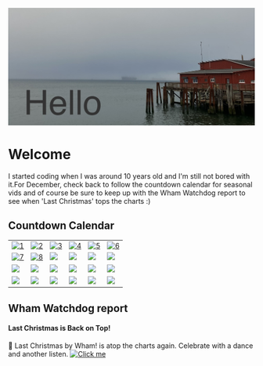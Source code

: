 ![Hello](https://github.com/mjamesharmon/mjamesharmon/blob/main/assets/img/hello.jpg?raw=true)
# Welcome
I started coding when I was around 10 years old and I'm still not bored with it.For December, check back to follow the countdown calendar for seasonal vids and of course be sure to keep up with the Wham Watchdog report to see when 'Last Christmas' tops the charts :)
## Countdown Calendar


|     |    |     |     |     |      |
|-----|----|----|------|-----|-----|
| [![1](https://mjamesharmon.github.io/julekalender/1.svg)](https://www.youtube.com/watch?v=B5KL3qjrm7M)| [![2](https://mjamesharmon.github.io/julekalender/2.svg)](https://www.youtube.com/watch?v=BXL7BgG-RLU)| [![3](https://mjamesharmon.github.io/julekalender/3.svg)](https://www.youtube.com/watch?v=foYWOf4XoGk)| [![4](https://mjamesharmon.github.io/julekalender/4.svg)](https://www.instagram.com/reel/Bq4pRvoHqun)| [![5](https://mjamesharmon.github.io/julekalender/5.svg)](https://www.youtube.com/watch?v=gset79KMmt0)| [![6](https://mjamesharmon.github.io/julekalender/6.svg)](https://www.youtube.com/watch?v=Q8Bb731ktTc)|
| [![7](https://mjamesharmon.github.io/julekalender/7.svg)](https://www.youtube.com/watch?v=cBCYZ9jIJkI)| [![8](https://mjamesharmon.github.io/julekalender/8.svg)](https://www.instagram.com/reel/BrpvwQWn9pQ)| <picture><img src="https://mjamesharmon.github.io/julekalender/9.svg" /></picture>| <picture><img src="https://mjamesharmon.github.io/julekalender/10.svg" /></picture>| <picture><img src="https://mjamesharmon.github.io/julekalender/11.svg" /></picture>| <picture><img src="https://mjamesharmon.github.io/julekalender/12.svg" /></picture>|
| <picture><img src="https://mjamesharmon.github.io/julekalender/13.svg" /></picture>| <picture><img src="https://mjamesharmon.github.io/julekalender/14.svg" /></picture>| <picture><img src="https://mjamesharmon.github.io/julekalender/15.svg" /></picture>| <picture><img src="https://mjamesharmon.github.io/julekalender/16.svg" /></picture>| <picture><img src="https://mjamesharmon.github.io/julekalender/17.svg" /></picture>| <picture><img src="https://mjamesharmon.github.io/julekalender/18.svg" /></picture>|
| <picture><img src="https://mjamesharmon.github.io/julekalender/19.svg" /></picture>| <picture><img src="https://mjamesharmon.github.io/julekalender/20.svg" /></picture>| <picture><img src="https://mjamesharmon.github.io/julekalender/21.svg" /></picture>| <picture><img src="https://mjamesharmon.github.io/julekalender/22.svg" /></picture>| <picture><img src="https://mjamesharmon.github.io/julekalender/23.svg" /></picture>| <picture><img src="https://mjamesharmon.github.io/julekalender/24.svg" /></picture>|

## Wham Watchdog report


#### Last Christmas is Back on Top!
🎉 Last Christmas by Wham! is atop the charts again.  Celebrate with a dance and another listen.
[![Click me](https://mjamesharmon.github.io/wham-watchdog/web/assets/img/last_christmas.jpeg "Last Christmas")]("https://youtu.be/E8gmARGvPlI?si=gt_S_mTrTcC_GmCa")

